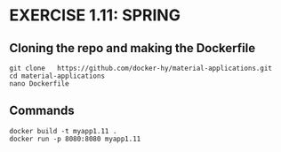 # EXERCISE 1.11: SPRING
## Cloning the repo and making the Dockerfile
```shell
git clone   https://github.com/docker-hy/material-applications.git
cd material-applications
nano Dockerfile
```
## Commands
```shell
docker build -t myapp1.11 .
docker run -p 8080:8080 myapp1.11
```
